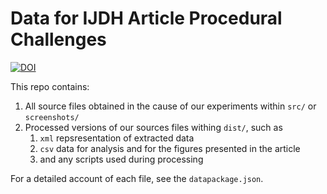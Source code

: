 # Data for IJDH Article Procedural Challenges
[![DOI](https://zenodo.org/badge/DOI/10.5281/zenodo.6801936.svg)](https://doi.org/10.5281/zenodo.6801936)


This repo contains: 
1.  All source files obtained in the cause of our experiments within `src/` or `screenshots/`
2.  Processed versions of our sources files withing `dist/`, such as 
    1.  `xml` repsresentation of extracted data
    2.  `csv` data for analysis and for the figures presented in the article
    3.  and any scripts used during processing

For a detailed account of each file, see the `datapackage.json`.

